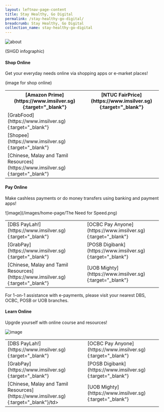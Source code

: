 ```yaml
---
layout: leftnav-page-content
title: Stay Healthy, Go Digital
permalink: /stay-healthy-go-digital/
breadcrumb: Stay Healthy, Go Digital
collection_name: stay-healthy-go-digital
---
```


![about](/images/about/about.jpg)

(SHGD infographic)
  
#### Shop Online

Get your everyday needs online via shopping apps or e-market places!

(image for shop online)

<table>
  <tr><th>[Amazon Prime] (https://www.imsilver.sg){:target="_blank"}</th>
  <th>[NTUC FairPrice] (https://www.imsilver.sg){:target="_blank"}</th></tr>
<tr>  
 <td>[GrabFood] (https://www.imsilver.sg){:target="_blank"}</td></tr>
 <td>[Shopee] (https://www.imsilver.sg){:target="_blank"}</td></tr>
<tr>  
 <td>[Chinese, Malay and Tamil Resources] (https://www.imsilver.sg){:target="_blank"}</td></tr>
</table>

#### Pay Online

Make cashless payments or do money transfers using banking and payment apps!

![image](/images/home-page/The Need for Speed.png)

<table>
  <tr><td>[DBS PayLah!] (https://www.imsilver.sg){:target="_blank"}</td>
  <td>[OCBC Pay Anyone] (https://www.imsilver.sg){:target="_blank"}</td></tr>
<tr>  
 <td>[GrabPay] (https://www.imsilver.sg){:target="_blank"}</td>
 <td>[POSB Digibank] (https://www.imsilver.sg){:target="_blank"}</td></tr>
<tr>  
  <td>[Chinese, Malay and Tamil Resources] (https://www.imsilver.sg){:target="_blank"}</td>
  <td>[UOB Mighty] (https://www.imsilver.sg){:target="_blank"}</td></tr>
</table>

For 1-on-1 assistance with e-payments, please visit your nearest DBS, OCBC, POSB or UOB branches.

#### Learn Online

Upgrde yourself with online course and resources!

![image](/images/learn-online/overview/learn-online-overview.jpg)

<table>
  <tr><td>[DBS PayLah!] (https://www.imsilver.sg){:target="_blank"}</td>
  <td>[OCBC Pay Anyone] (https://www.imsilver.sg){:target="_blank"}</td></tr>
<tr>  
 <td>[GrabPay] (https://www.imsilver.sg){:target="_blank"}</td>
 <td>[POSB Digibank] (https://www.imsilver.sg){:target="_blank"}</td></tr>
<tr>  
  <td>[Chinese, Malay and Tamil Resources] (https://www.imsilver.sg){:target="_blank"}/td>
  <td>[UOB Mighty] (https://www.imsilver.sg){:target="_blank"}</td></tr>
</table>
